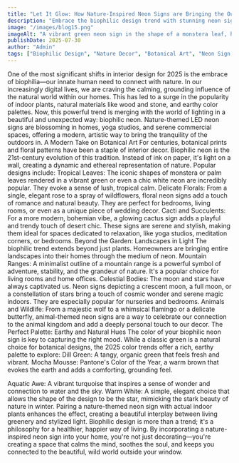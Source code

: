 ```yaml
---
title: "Let It Glow: How Nature-Inspired Neon Signs are Bringing the Outdoors In for 2025"
description: "Embrace the biophilic design trend with stunning neon signs featuring floral, botanical, and nature-themed designs that create a serene and organic atmosphere in any space."
image: "/images/blog15.png"
imageAlt: "A vibrant green neon sign in the shape of a monstera leaf, highlighting the biophilic design trend in home decor."
publishDate: 2025-07-30
author: "Admin"
tags: ["Biophilic Design", "Nature Decor", "Botanical Art", "Neon Sign Ideas", "Home Decor Trends 2025", "Indoor Plants", "Natural Materials", "nature"]
---
```

One of the most significant shifts in interior design for 2025 is the embrace of biophilia—our innate human need to connect with nature. In our increasingly digital lives, we are craving the calming, grounding influence of the natural world within our homes. This has led to a surge in the popularity of indoor plants, natural materials like wood and stone, and earthy color palettes.
Now, this powerful trend is merging with the world of lighting in a beautiful and unexpected way: biophilic neon. Nature-themed LED neon signs are blossoming in homes, yoga studios, and serene commercial spaces, offering a modern, artistic way to bring the tranquility of the outdoors in.
A Modern Take on Botanical Art
For centuries, botanical prints and floral patterns have been a staple of interior decor. Biophilic neon is the 21st-century evolution of this tradition. Instead of ink on paper, it's light on a wall, creating a dynamic and ethereal representation of nature. Popular designs include:
Tropical Leaves: The iconic shapes of monstera or palm leaves rendered in a vibrant green or even a chic white neon are incredibly popular. They evoke a sense of lush, tropical calm.
Delicate Florals: From a single, elegant rose to a spray of wildflowers, floral neon signs add a touch of romance and natural beauty. They are perfect for bedrooms, living rooms, or even as a unique piece of wedding decor.
Cacti and Succulents: For a more modern, bohemian vibe, a glowing cactus sign adds a playful and trendy touch of desert chic.
These signs are serene and stylish, making them ideal for spaces dedicated to relaxation, like yoga studios, meditation corners, or bedrooms.
Beyond the Garden: Landscapes in Light
The biophilic trend extends beyond just plants. Homeowners are bringing entire landscapes into their homes through the medium of neon.
Mountain Ranges: A minimalist outline of a mountain range is a powerful symbol of adventure, stability, and the grandeur of nature. It's a popular choice for living rooms and home offices.
Celestial Bodies: The moon and stars have always captivated us. Neon signs depicting a crescent moon, a full moon, or a constellation of stars bring a touch of cosmic wonder and serene magic indoors. They are especially popular for nurseries and bedrooms.
Animals and Wildlife: From a majestic wolf to a whimsical flamingo or a delicate butterfly, animal-themed neon signs are a way to celebrate our connection to the animal kingdom and add a deeply personal touch to our decor.
The Perfect Palette: Earthy and Natural Hues
The color of your biophilic neon sign is key to capturing the right mood. While a classic green is a natural choice for botanical designs, the 2025 color trends offer a rich, earthy palette to explore:
Dill Green: A tangy, organic green that feels fresh and vibrant.
Mocha Mousse: Pantone's Color of the Year, a warm brown that evokes the earth and adds a comforting, grounding feel.

Aquatic Awe: A vibrant turquoise that inspires a sense of wonder and connection to water and the sky.
Warm White: A simple, elegant choice that allows the shape of the design to be the star, mimicking the stark beauty of nature in winter.
Pairing a nature-themed neon sign with actual indoor plants enhances the effect, creating a beautiful interplay between living greenery and stylized light.
Biophilic design is more than a trend; it's a philosophy for a healthier, happier way of living. By incorporating a nature-inspired neon sign into your home, you're not just decorating—you're creating a space that calms the mind, soothes the soul, and keeps you connected to the beautiful, wild world outside your window.
